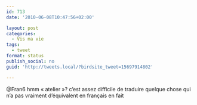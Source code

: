 ```yaml
---
id: 713
date: '2010-06-08T10:47:56+02:00'

layout: post
categories:
  - Vis ma vie
tags:
  - tweet
format: status
publish_social: no
guid: 'http://tweets.local/?birdsite_tweet=15697914802'

---
```


@Fran6 hmm « atelier »? c’est assez difficile de traduire quelque chose qui n’a pas vraiment d’équivalent en français en fait